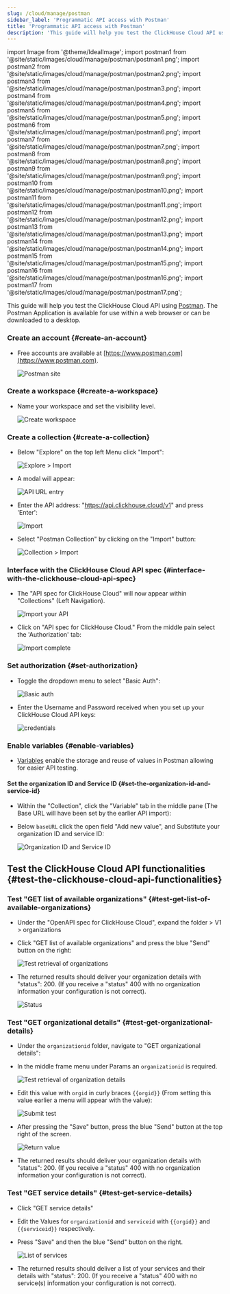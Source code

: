 ```yaml
---
slug: /cloud/manage/postman
sidebar_label: 'Programmatic API access with Postman'
title: 'Programmatic API access with Postman'
description: 'This guide will help you test the ClickHouse Cloud API using Postman'
---
```


import Image from '@theme/IdealImage';
import postman1 from '@site/static/images/cloud/manage/postman/postman1.png';
import postman2 from '@site/static/images/cloud/manage/postman/postman2.png';
import postman3 from '@site/static/images/cloud/manage/postman/postman3.png';
import postman4 from '@site/static/images/cloud/manage/postman/postman4.png';
import postman5 from '@site/static/images/cloud/manage/postman/postman5.png';
import postman6 from '@site/static/images/cloud/manage/postman/postman6.png';
import postman7 from '@site/static/images/cloud/manage/postman/postman7.png';
import postman8 from '@site/static/images/cloud/manage/postman/postman8.png';
import postman9 from '@site/static/images/cloud/manage/postman/postman9.png';
import postman10 from '@site/static/images/cloud/manage/postman/postman10.png';
import postman11 from '@site/static/images/cloud/manage/postman/postman11.png';
import postman12 from '@site/static/images/cloud/manage/postman/postman12.png';
import postman13 from '@site/static/images/cloud/manage/postman/postman13.png';
import postman14 from '@site/static/images/cloud/manage/postman/postman14.png';
import postman15 from '@site/static/images/cloud/manage/postman/postman15.png';
import postman16 from '@site/static/images/cloud/manage/postman/postman16.png';
import postman17 from '@site/static/images/cloud/manage/postman/postman17.png';

This guide will help you test the ClickHouse Cloud API using [Postman](https://www.postman.com/product/what-is-postman/).
The Postman Application is available for use within a web browser or can be downloaded to a desktop.

### Create an account {#create-an-account}

* Free accounts are available at [https://www.postman.com](https://www.postman.com).

    <Image img={postman1} size="md" alt="Postman site" border/>

### Create a workspace {#create-a-workspace}

* Name your workspace and set the visibility level.

    <Image img={postman2} size="md" alt="Create workspace" border/>

### Create a collection {#create-a-collection}

* Below "Explore" on the top left Menu click "Import":

    <Image img={postman3} size="md" alt="Explore > Import" border/>

* A modal will appear:

    <Image img={postman4} size="md" alt="API URL entry" border/>

* Enter the API address: "https://api.clickhouse.cloud/v1" and press 'Enter':

    <Image img={postman5} size="md" alt="Import" border/>

* Select "Postman Collection" by clicking on the "Import" button:

    <Image img={postman6} size="md" alt="Collection > Import" border/>

### Interface with the ClickHouse Cloud API spec {#interface-with-the-clickhouse-cloud-api-spec}
* The "API spec for ClickHouse Cloud" will now appear within "Collections" (Left Navigation).

    <Image img={postman7} size="md" alt="Import your API" border/>

* Click on "API spec for ClickHouse Cloud." From the middle pain select the 'Authorization' tab:

    <Image img={postman8} size="md" alt="Import complete" border/>

### Set authorization {#set-authorization}
* Toggle the dropdown menu to select "Basic Auth":

    <Image img={postman9} size="md" alt="Basic auth" border/>

* Enter the Username and Password received when you set up your ClickHouse Cloud API keys:

    <Image img={postman10} size="md" alt="credentials" border/>

### Enable variables {#enable-variables}

* [Variables](https://learning.postman.com/docs/sending-requests/variables/) enable the storage and reuse of values in Postman allowing for easier API testing.

#### Set the organization ID and Service ID {#set-the-organization-id-and-service-id}

* Within the "Collection", click the "Variable" tab in the middle pane (The Base URL will have been set by the earlier API import):
* Below `baseURL` click the open field "Add new value", and Substitute your organization ID and service ID:

    <Image img={postman11} size="md" alt="Organization ID and Service ID" border/>

## Test the ClickHouse Cloud API functionalities {#test-the-clickhouse-cloud-api-functionalities}

### Test "GET list of available organizations" {#test-get-list-of-available-organizations}

* Under the "OpenAPI spec for ClickHouse Cloud", expand the folder > V1 > organizations
* Click "GET list of available organizations" and press the blue "Send" button on the right:

    <Image img={postman12} size="md" alt="Test retrieval of organizations" border/>

* The returned results should deliver your organization details with "status": 200. (If you receive a "status" 400 with no organization information your configuration is not correct).

    <Image img={postman13} size="md" alt="Status" border/>

### Test "GET organizational details" {#test-get-organizational-details}

* Under the `organizationid` folder, navigate to "GET organizational details":
* In the middle frame menu under Params an `organizationid` is required.

    <Image img={postman14} size="md" alt="Test retrieval of organization details" border/>

* Edit this value with `orgid` in curly braces `{{orgid}}` (From setting this value earlier a menu will appear with the value):

    <Image img={postman15} size="md" alt="Submit test" border/>

* After pressing the "Save" button, press the blue "Send" button at the top right of the screen.

    <Image img={postman16} size="md" alt="Return value" border/>

* The returned results should deliver your organization details with "status": 200. (If you receive a "status" 400 with no organization information your configuration is not correct).

### Test "GET service details" {#test-get-service-details}

* Click "GET service details"
* Edit the Values for `organizationid` and `serviceid` with `{{orgid}}` and `{{serviceid}}` respectively.
* Press "Save" and then the blue "Send" button on the right.

    <Image img={postman17} size="md" alt="List of services" border/>

* The returned results should deliver a list of your services and their details with "status": 200. (If you receive a "status" 400 with no service(s) information your configuration is not correct).
